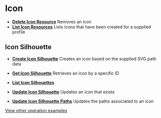 # Icon

- **[Delete Icon Resource](/example-operations/icon/DeleteIconResource.graphql)**
  Removes an icon
- **[List Icon Resources](/example-operations/icon/ListIconResources.graphql)**
  Lists icons that have been created for a supplied profile

## Icon Silhouette

- **[Create Icon Silhouette](/example-operations/icon/silhouette/CreateIconSilhouette.graphql)**
  Creates an icon based on the supplied SVG path data
- **[Get Icon Silhouette](/example-operations/icon/silhouette/GetIconSilhouette.graphql)**
  Retrieves an icon by a specific ID
- **[List Icon Silhouettes](/example-operations/icon/silhouette/ListIconSilhouettes.graphql)**
  
- **[Update Icon Silhouette](/example-operations/icon/silhouette/UpdateIconSilhouette.graphql)**
  Updates an icon that exists
- **[Update Icon Silhouette Paths](/example-operations/icon/silhouette/UpdateIconSilhouettePaths.graphql)**
  Updates the paths associated to an icon

[View other operation examples](/example-operations)